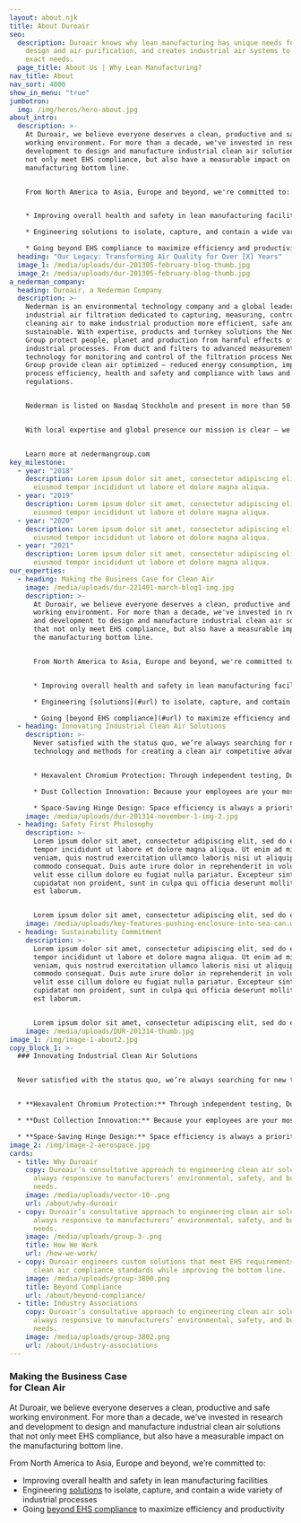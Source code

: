 ```yaml
---
layout: about.njk
title: About Duroair
seo:
  description: Duroair knows why lean manufacturing has unique needs for facility
    design and air purification, and creates industrial air systems to meet your
    exact needs.
  page_title: About Us | Why Lean Manufacturing?
nav_title: About
nav_sort: 4000
show_in_menu: "true"
jumbotron:
  img: /img/heros/hero-about.jpg
about_intro:
  description: >-
    At Duroair, we believe everyone deserves a clean, productive and safe
    working environment. For more than a decade, we've invested in research and
    development to design and manufacture industrial clean air solutions that
    not only meet EHS compliance, but also have a measurable impact on the
    manufacturing bottom line.


    From North America to Asia, Europe and beyond, we're committed to:


    * Improving overall health and safety in lean manufacturing facilities

    * Engineering solutions to isolate, capture, and contain a wide variety of industrial processes

    * Going beyond EHS compliance to maximize efficiency and productivity
  heading: "Our Legacy: Transforming Air Quality for Over [X] Years"
  image_1: /media/uploads/dur-201305-february-blog-thumb.jpg
  image_2: /media/uploads/dur-201305-february-blog-thumb.jpg
a_nederman_company:
  heading: Duroair, a Nederman Company
  description: >-
    Nederman is an environmental technology company and a global leader in
    industrial air filtration dedicated to capturing, measuring, controlling and
    cleaning air to make industrial production more efficient, safe and
    sustainable. With expertise, products and turnkey solutions the Nederman
    Group protect people, planet and production from harmful effects of
    industrial processes. From duct and filters to advanced measurements
    technology for monitoring and control of the filtration process Nederman
    Group provide clean air optimized – reduced energy consumption, improved
    process efficiency, health and safety and compliance with laws and
    regulations.


    Nederman is listed on Nasdaq Stockholm and present in more than 50 countries.


    With local expertise and global presence our mission is clear – we shape the future for clean air. 


    Learn more at nedermangroup.com
key_milestone:
  - year: "2018"
    description: Lorem ipsum dolor sit amet, consectetur adipiscing elit, sed do
      eiusmod tempor incididunt ut labore et dolore magna aliqua.
  - year: "2019"
    description: Lorem ipsum dolor sit amet, consectetur adipiscing elit, sed do
      eiusmod tempor incididunt ut labore et dolore magna aliqua.
  - year: "2020"
    description: Lorem ipsum dolor sit amet, consectetur adipiscing elit, sed do
      eiusmod tempor incididunt ut labore et dolore magna aliqua.
  - year: "2021"
    description: Lorem ipsum dolor sit amet, consectetur adipiscing elit, sed do
      eiusmod tempor incididunt ut labore et dolore magna aliqua.
our_experties:
  - heading: Making the Business Case for Clean Air
    image: /media/uploads/dur-221401-march-blog1-img.jpg
    description: >-
      At Duroair, we believe everyone deserves a clean, productive and safe
      working environment. For more than a decade, we've invested in research
      and development to design and manufacture industrial clean air solutions
      that not only meet EHS compliance, but also have a measurable impact on
      the manufacturing bottom line.


      From North America to Asia, Europe and beyond, we're committed to:


      * Improving overall health and safety in lean manufacturing facilities

      * Engineering [solutions](#url) to isolate, capture, and contain a wide variety of industrial processes

      * Going [beyond EHS compliance](#url) to maximize efficiency and productivity
  - heading: Innovating Industrial Clean Air Solutions
    description: >-
      Never satisfied with the status quo, we’re always searching for new
      technology and methods for creating a clean air competitive advantage:


      * Hexavalent Chromium Protection: Through independent testing, Duroair has verified that our exhaust systems meet or exceed NESHAP 319 standards by capturing and containing hexavalent chromium - allowing clean air to be recirculated back into the manufacturing space or vented outside.

      * Dust Collection Innovation: Because your employees are your most valuable assets, Duroair has developed [DuroDust™](#url), a dust collection system that provides a properly-vented, regulated work area that limits employees' exposure to respirable silica, metal dust, and other particulates.

      * Space-Saving Hinge Design: Space efficiency is always a priority, so Duroair has created a new hinge design that does not impact the enclosure footprint and moves up in the vertical wall axis, while the building retracts to under 20 percent of its extended length.
    image: /media/uploads/dur-201314-november-1-img-2.jpg
  - heading: Safety First Philosophy
    description: >-
      Lorem ipsum dolor sit amet, consectetur adipiscing elit, sed do eiusmod
      tempor incididunt ut labore et dolore magna aliqua. Ut enim ad minim
      veniam, quis nostrud exercitation ullamco laboris nisi ut aliquip ex ea
      commodo consequat. Duis aute irure dolor in reprehenderit in voluptate
      velit esse cillum dolore eu fugiat nulla pariatur. Excepteur sint occaecat
      cupidatat non proident, sunt in culpa qui officia deserunt mollit anim id
      est laborum.


      Lorem ipsum dolor sit amet, consectetur adipiscing elit, sed do eiusmod tempor incididunt ut labore et dolore magna aliqua. Ut enim ad minim veniam, quis nostrud exercitation ullamco laboris nisi ut aliquip ex ea commodo consequat. Duis aute irure dolor in reprehenderit in voluptate velit esse cillum dolore eu fugiat nulla pariatur. Excepteur sint occaecat cupidatat non proident, sunt in culpa qui officia deserunt mollit anim id est laborum.
    image: /media/uploads/key-features-pushing-enclosure-into-sea-can.webp
  - heading: Sustainability Commitment
    description: >-
      Lorem ipsum dolor sit amet, consectetur adipiscing elit, sed do eiusmod
      tempor incididunt ut labore et dolore magna aliqua. Ut enim ad minim
      veniam, quis nostrud exercitation ullamco laboris nisi ut aliquip ex ea
      commodo consequat. Duis aute irure dolor in reprehenderit in voluptate
      velit esse cillum dolore eu fugiat nulla pariatur. Excepteur sint occaecat
      cupidatat non proident, sunt in culpa qui officia deserunt mollit anim id
      est laborum.


      Lorem ipsum dolor sit amet, consectetur adipiscing elit, sed do eiusmod tempor incididunt ut labore et dolore magna aliqua. Ut enim ad minim veniam, quis nostrud exercitation ullamco laboris nisi ut aliquip ex ea commodo consequat. Duis aute irure dolor in reprehenderit in voluptate velit esse cillum dolore eu fugiat nulla pariatur. Excepteur sint occaecat cupidatat non proident, sunt in culpa qui officia deserunt mollit anim id est laborum.
    image: /media/uploads/DUR-201314-thumb.jpg
image_1: /img/image-1-about2.jpg
copy_block_1: >-
  ### Innovating Industrial Clean Air Solutions


  Never satisfied with the status quo, we’re always searching for new technology and methods for creating a clean air competitive advantage:


  * **Hexavalent Chromium Protection:** Through independent testing, Duroair has verified that our exhaust systems meet or exceed NESHAP 319 standards by capturing and containing hexavalent chromium – allowing clean air to be recirculated back into the manufacturing space or vented outside.

  * **Dust Collection Innovation:** Because your employees are your most valuable assets, Duroair has developed [DuroDust™](/products/durodust), a dust collection system that provides a properly-vented, regulated work area that limits employees’ exposure to respirable silica, metal dust, and other particulates.

  * **Space-Saving Hinge Design:** Space efficiency is always a priority, so Duroair has created a new hinge design that does not impact the enclosure footprint and moves up in the vertical wall axis, while the building retracts to under 20 percent of its extended length.
image_2: /img/image-2-aerospace.jpg
cards:
  - title: Why Duroair
    copy: Duroair’s consultative approach to engineering clean air solutions is
      always responsive to manufacturers’ environmental, safety, and budgetary
      needs.
    image: /media/uploads/vector-10-.png
    url: /about/why-duroair
  - copy: Duroair’s consultative approach to engineering clean air solutions is
      always responsive to manufacturers’ environmental, safety, and budgetary
      needs.
    image: /media/uploads/group-3-.png
    title: How We Work
    url: /how-we-work/
  - copy: Duroair engineers custom solutions that meet EHS requirements and other
      clean air compliance standards while improving the bottom line.
    image: /media/uploads/group-3800.png
    title: Beyond Compliance
    url: /about/beyond-compliance/
  - title: Industry Associations
    copy: Duroair’s consultative approach to engineering clean air solutions is
      always responsive to manufacturers’ environmental, safety, and budgetary
      needs.
    image: /media/uploads/group-3802.png
    url: /about/industry-associations
---
```

### Making the Business Case<br>for Clean Air

At Duroair, we believe everyone deserves a clean, productive and safe working environment. For more than a decade, we’ve invested in research and development to design and manufacture industrial clean air solutions that not only meet EHS compliance, but also have a measurable impact on the manufacturing bottom line.  

From North America to Asia, Europe and beyond, we’re committed to:

* Improving overall health and safety in lean manufacturing facilities
* Engineering [solutions](/solutions) to isolate, capture, and contain a wide variety of industrial processes
* Going [beyond EHS compliance](/about/beyond-compliance/) to maximize efficiency and productivity